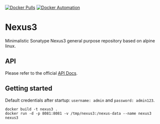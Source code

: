 [![Docker Pulls](https://img.shields.io/docker/pulls/flavioaiello/nexus3.svg)](https://hub.docker.com/r/flavioaiello/nexus3/)
[![Docker Automation](
https://img.shields.io/docker/automated/flavioaiello/nexus3.svg)](https://hub.docker.com/r/flavioaiello/nexus3/)

# Nexus3
Minimalistic Sonatype Nexus3 general purpose repository based on alpine linux.

## API
Please refer to the official [API Docs](https://books.sonatype.com/nexus-book/reference3/scripting.html).

## Getting started
Default credentials after startup: `username: admin` and `password: admin123`. 

```
docker build -t nexus3 .
docker run -d -p 8081:8081 -v /tmp/nexus3:/nexus-data --name nexus3 nexus3
``` 

